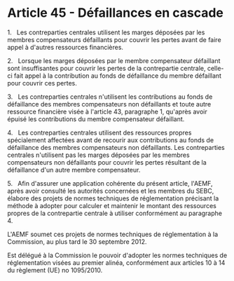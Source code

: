 # Article 45 - Défaillances en cascade


1.   Les contreparties centrales utilisent les marges déposées par les membres compensateurs défaillants pour couvrir les pertes avant de faire appel à d'autres ressources financières.

2.   Lorsque les marges déposées par le membre compensateur défaillant sont insuffisantes pour couvrir les pertes de la contrepartie centrale, celle-ci fait appel à la contribution au fonds de défaillance du membre défaillant pour couvrir ces pertes.

3.   Les contreparties centrales n'utilisent les contributions au fonds de défaillance des membres compensateurs non défaillants et toute autre ressource financière visée à l'article 43, paragraphe 1, qu'après avoir épuisé les contributions du membre compensateur défaillant.

4.   Les contreparties centrales utilisent des ressources propres spécialement affectées avant de recourir aux contributions au fonds de défaillance des membres compensateurs non défaillants. Les contreparties centrales n'utilisent pas les marges déposées par les membres compensateurs non défaillants pour couvrir les pertes résultant de la défaillance d'un autre membre compensateur.

5.   Afin d'assurer une application cohérente du présent article, l'AEMF, après avoir consulté les autorités concernées et les membres du SEBC, élabore des projets de normes techniques de réglementation précisant la méthode à adopter pour calculer et maintenir le montant des ressources propres de la contrepartie centrale à utiliser conformément au paragraphe 4.

L'AEMF soumet ces projets de normes techniques de réglementation à la Commission, au plus tard le 30 septembre 2012.

Est délégué à la Commission le pouvoir d'adopter les normes techniques de réglementation visées au premier alinéa, conformément aux articles 10 à 14 du règlement (UE) no 1095/2010.
